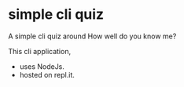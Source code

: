 # simple cli quiz

A simple cli quiz around How well do you know me?

This cli application,
- uses NodeJs.
- hosted on repl.it.
